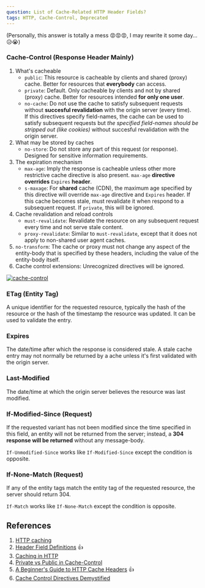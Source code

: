 ```yaml
---
question: List of Cache-Related HTTP Header Fields?
tags: HTTP, Cache-Control, Deprecated
---
```


(Personally, this answer is totally a mess :rage::rage::rage:, I may rewrite it some day...:disappointed_relieved::sob:)

### Cache-Control (Response Header Mainly)

1. What's cacheable
    * `public`: This resource is cacheable by clients and shared (proxy) cache. Better for resources that **everybody** can access.
    * `private`: Default. Only cacheable by clients and not by shared (proxy) cache. Better for resources intended **for only one user**.
    * `no-cache`: Do not use the cache to satisfy subsequent requests without **succesful revalidation** with the origin server (every time).  
    If this directives specify field-names, the cache can be used to satisfy subsequent requests but *the specified field-names should be stripped out (like cookies)* without succesful revalidation with the origin server.
2. What may be stored by caches
    * `no-store`: Do not store any part of this request (or response). Designed for sensitive information requirements.
3. The expiration mechanism
    * `max-age`: Imply the response is cacheable unless other more restrictive cache directive is also present. `max-age` **directive overrides** `Expires` **header**.
    * `s-maxage`: For **shared** cache (CDN), the maximum age specified by this directive will override `max-age` directive and `Expires` header. If this cache becomes stale, must revalidate it when respond to a subsequent request. If `private`, this will be ignored.
4. Cache revalidation and reload controls
    * `must-revalidate`: Revalidate the resource on any subsequent request every time and not serve stale content.  
    * `proxy-revalidate`: Similar to `must-revalidate`, except that it does not apply to non-shared user agent caches.
5. `no-transform`: The cache or proxy must not change any aspect of the entity-body that is specified by these headers, including the value of the entity-body itself.
6. Cache control extensions: Unrecognized directives will be ignored.

[![cache-control](https://developers.google.com/web/fundamentals/performance/optimizing-content-efficiency/images/http-cache-decision-tree.png)](https://developers.google.com/web/fundamentals/performance/optimizing-content-efficiency/images/http-cache-decision-tree.png)

### ETag (Entity Tag)

A unique identifier for the requested resource, typically the hash of the resource or the hash of the timestamp the resource was updated. It can be used to validate the entry.

### Expires

The date/time after which the response is considered stale. A stale cache entry may not normally be returned by a ache unless it's first validated with the origin server.

### Last-Modified

The date/time at which the origin server believes the resource was last modified.

### If-Modified-Since (Request)

If the requested variant has not been modified since the time specified in this field, an entity will not be returned from the server; instead, a **304 response will be returned** without any message-body.

`If-Unmodified-Since` works like `If-Modified-Since` except the condition is opposite.

### If-None-Match (Request)

If any of the entity tags match the entity tag of the requested resource, the server should return 304.

`If-Match` works like `If-None-Match` except the condition is opposite.

## References

1. [HTTP caching](https://developers.google.com/web/fundamentals/performance/optimizing-content-efficiency/http-caching?hl=en-us)
2. [Header Field Definitions](https://www.w3.org/Protocols/rfc2616/rfc2616-sec14.html) :+1:
3. [Caching in HTTP](https://www.w3.org/Protocols/rfc2616/rfc2616-sec13.html)
4. [Private vs Public in Cache-Control](http://stackoverflow.com/questions/3492319/private-vs-public-in-cache-control)
5. [A Beginner's Guide to HTTP Cache Headers](http://dev.mobify.com/blog/beginners-guide-to-http-cache-headers/) :+1:
6. [Cache Control Directives Demystified](https://web.archive.org/web/20140811162719/http://palizine.plynt.com/issues/2008Jul/cache-control-attributes/)
